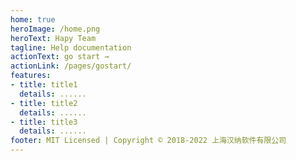 ```yaml
---
home: true
heroImage: /home.png
heroText: Hapy Team
tagline: Help documentation
actionText: go start →
actionLink: /pages/gostart/
features:
- title: title1
  details: ......
- title: title2
  details: ......
- title: title3
  details: ......
footer: MIT Licensed | Copyright © 2018-2022 上海汉纳软件有限公司
---
```


